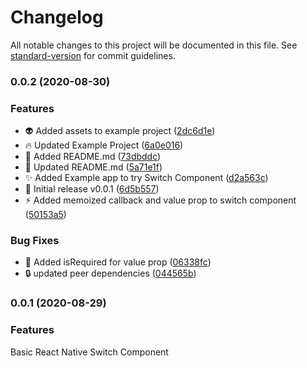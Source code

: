 # Changelog

All notable changes to this project will be documented in this file. See [standard-version](https://github.com/conventional-changelog/standard-version) for commit guidelines.

### 0.0.2 (2020-08-30)


### Features

* :alien: Added assets to example project ([2dc6d1e](https://github.com/timelessco/react-native-reanimated-switch/commit/2dc6d1e38548e898886addfceb1bf021d5f73811))
* :fire: Updated Example Project ([6a0e016](https://github.com/timelessco/react-native-reanimated-switch/commit/6a0e016dd9119364c22cc6190125e4073af299c3))
* :pencil: Added README.md ([73dbddc](https://github.com/timelessco/react-native-reanimated-switch/commit/73dbddcc30b27214f476985c80a8875330d05849))
* :pencil: Updated README.md ([5a71e1f](https://github.com/timelessco/react-native-reanimated-switch/commit/5a71e1f622402fa12474dd002943e41c8ddffc97))
* :sparkles: Added Example app to try Switch Component ([d2a563c](https://github.com/timelessco/react-native-reanimated-switch/commit/d2a563c6199fc2628a46c2954494141c16858182))
* :tada: Initial release v0.0.1 ([6d5b557](https://github.com/timelessco/react-native-reanimated-switch/commit/6d5b557486b68aad0d358c6d90381953a3c9b562))
* :zap: Added memoized callback and value prop to switch component ([50153a5](https://github.com/timelessco/react-native-reanimated-switch/commit/50153a5841faf9d32eaa623669b0b913976ef85c))


### Bug Fixes

* :bug: Added isRequired for value prop ([06338fc](https://github.com/timelessco/react-native-reanimated-switch/commit/06338fcb53d281e4ca8de8ff3bcbd1934d2362e7))
* :lock: updated peer dependencies ([044565b](https://github.com/timelessco/react-native-reanimated-switch/commit/044565b9b13a3535e9b7607674e6b274a80a2aa0))

### 0.0.1 (2020-08-29)

### Features

Basic React Native Switch Component
